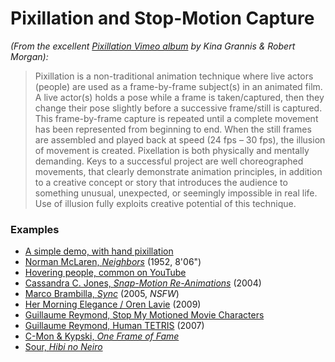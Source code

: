 # Pixillation and Stop-Motion Capture


*(From the excellent [Pixillation Vimeo album](https://vimeo.com/album/2343337) by Kina Grannis & Robert Morgan):*

> Pixillation is a non-traditional animation technique where live actors (people) are used as a frame-by-frame subject(s) in an animated film. A live actor(s) holds a pose while a frame is taken/captured, then they change their pose slightly before a successive frame/still is captured. This frame-by-frame capture is repeated until a complete movement has been represented from beginning to end. When the still frames are assembled and played back at speed (24 fps – 30 fps), the illusion of movement is created. Pixellation is both physically and mentally demanding. Keys to a successful project are well choreographed movements, that clearly demonstrate animation principles, in addition to a creative concept or story that introduces the audience to something unusual, unexpected, or seemingly impossible in real life. Use of illusion fully exploits creative potential of this technique.

### Examples 

* [A simple demo, with hand pixillation](https://www.youtube.com/watch?v=J96kKEOATrg)
* [Norman McLaren, *Neighbors*](https://www.nfb.ca/film/neighbours_voisins/) (1952, 8'06")
* [Hovering people, common on YouTube](https://www.youtube.com/watch?v=HP1qFD9uPsM)
* [Cassandra C. Jones, *Snap-Motion Re-Animations*](http://www.cassandracjones.com/snap-motion-re-animations) (2004)
* [Marco Brambilla, *Sync*](http://www.marcobrambilla.com/portfolios/sync/) (2005, *NSFW*)
* [Her Morning Elegance / Oren Lavie](https://www.youtube.com/watch?v=2_HXUhShhmY) (2009)
* [Guillaume Reymond, Stop My Motioned Movie Characters](https://www.youtube.com/watch?v=dPX6tuRQ2c4)
* [Guillaume Reymond, Human TETRIS](https://www.youtube.com/watch?v=G0LtUX_6IXY) (2007)
* [C-Mon & Kypski, *One Frame of Fame*](https://www.youtube.com/watch?v=InmMfUrhb4o)
* [Sour, *Hibi no Neiro*](https://www.youtube.com/watch?v=WfBlUQguvyw)